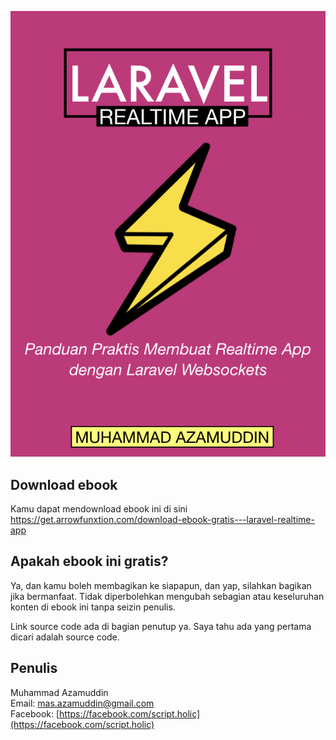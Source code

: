 ![cover](./public/cover.jpeg)

<div class="page"></div>

## Download ebook

Kamu dapat mendownload ebook ini di sini [https://get.arrowfunxtion.com/download-ebook-gratis---laravel-realtime-app
](https://get.arrowfunxtion.com/download-ebook-gratis---laravel-realtime-app)

## Apakah ebook ini gratis?

Ya, dan kamu boleh membagikan ke siapapun, dan yap, silahkan bagikan jika bermanfaat. Tidak diperbolehkan mengubah sebagian atau keseluruhan konten di ebook ini tanpa seizin penulis.

Link source code ada di bagian penutup ya. Saya tahu ada yang pertama dicari adalah source code.

## Penulis

Muhammad Azamuddin <br/>
Email: mas.azamuddin@gmail.com <br/>
Facebook: [https://facebook.com/script.holic](https://facebook.com/script.holic)
